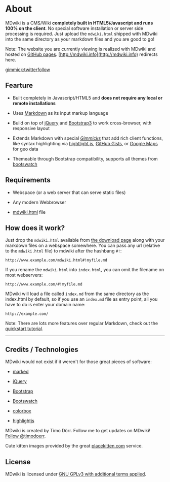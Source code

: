 ﻿About
=====


MDwiki is a CMS/Wiki __completely built in HTML5/Javascript and runs 100% on the client__. No special software installation or server side processing is required. Just upload the `mdwiki.html` shipped with MDwiki into the same directory as your markdown files and you are good to go!


Note: The website you are currently viewing is realized with MDwiki and hosted on [GitHub pages](http://pages.github.com/). [http://mdwiki.info](http://mdwiki.info) redirects here.

[gimmick:twitterfollow](timodoerr)

Fearture
----

  
 * Built completely in Javascript/HTML5 and __does not require any local or remote installations__
  
 * Uses [Markdown][markdown] as its input markup language
  
 * Build on top of [jQuery][jQuery] and [Bootstrap3][bootstrap] to work cross-browser, with responsive layout
 
 * Extends Markdown with special [_Gimmicks_][gimmicks] that add rich client functions, like syntax highlighting via [hightlight.js][highlightjs], [GitHub Gists][gists], or [Google Maps][maps] for geo data
 
 * Themeable through Bootstrap compatibility, supports all themes from [bootswatch](http://www.bootswatch.com)



Requirements
------------


* Webspace (or a web server that can serve static files)

* Any modern Webbrowser

* [mdwiki.html][download] file


How does it work?
-----------------


Just drop the `mdwiki.html` available from [the download page][download] along with your markdown files on a webspace somewhere. You can pass any url (relative to the `mdwiki.html` file) to mdwiki after the hashbang `#!`:

    http://www.example.com/mdwiki.html#!myfile.md

If you rename the `mdwiki.html` into `index.html`, you can omit the filename on most webservers:

    http://www.example.com/#!myfile.md

MDwiki will load a file called `index.md` from the same directory as the index.html by default, so if you use an `index.md` file as entry point, all you have to do is enter your domain name:

    http://example.com/

Note: There are lots more features over regular Markdown, check out the [quickstart tutorial][quickstart].

- - - -


Credits / Technologies
----------------------


MDwiki would not exist if it weren't for those great pieces of software:

  
* [marked][marked]
 
* [jQuery][jQuery]
 
* [Bootstrap][bootstrap]
 
* [Bootswatch][bootswatch]
  
* [colorbox][colorbox]
  
* [highlightjs][highlightjs]


MDwiki is created by Timo Dörr. Follow me to get updates on MDwiki! [Follow @timodoerr](http://www.twitter.com/timodoerr).

Cute kitten images provided by the great [placekitten.com] service.

  [download]: download.md
  [quickstart]: quickstart.md
  [gimmicks]: gimmicks.md

  [markdown]: http://daringfireball.net/projects/markdown/
  [jQuery]: http://www.jquery.org
  [bootstrap]: http://www.getbootstrap.com
  [bootswatch]: http://www.bootswatch.com
  [marked]: https://github.com/chjj/marked
  [colorbox]: http://www.jacklmoore.com/colorbox/
  [gists]: https://gist.github.com/
  [maps]: http://maps.google.com/
  [highlightjs]: https://highlightjs.org/
  [placekitten.com]: http://www.placekitten.com/

License
-------

MDwiki is licensed under [GNU GPLv3 with additional terms applied][license].

  [license]: https://github.com/Dynalon/mdwiki/blob/master/LICENSE.txt
